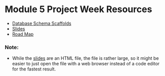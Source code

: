 # Module 5 Project Week Resources

* [Database Schema Scaffolds]
* [Slides]
* [Road Map]

### Note:

* While the [slides][Slides] are an HTML file, the file is rather large, so it
    might be easier to just open the file with a web browser instead of a code
    editor for the fastest result.

[Database Schema Scaffolds]: ./assets/ReactSoloProjectDBSchemas.pdf
[Slides]: ./assets/slides.md
[Road Map]: ./assets/React-Project-Week-Road-Map.pdf
